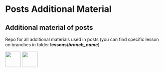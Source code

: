 # Posts Additional Material
## Additional material of posts

Repo for all additional materials used in posts
(you can find specific lesson on branches in folder **lessons/*branch_name***)

<a href="https://medium.com/@almostengineer"><img src="http://alexalmostengineer.co.ua/wp-content/uploads/2020/08/gjbzh1ue.jpg" width="50" height="50"></a>
<a href="https://alexalmostengineer.co.ua"><img src="https://alexalmostengineer.co.ua/wp-content/uploads/2022/04/logoexport.png" width="50" height="50"></a>
